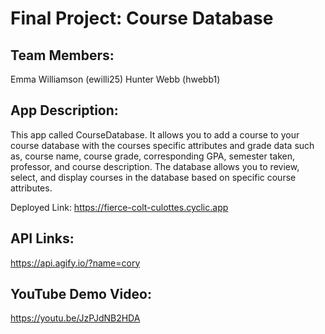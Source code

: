 # Final Project: Course Database

## Team Members:  
Emma Williamson (ewilli25)
Hunter Webb (hwebb1)

## App Description:  
This app called CourseDatabase. It allows you to add a course to your course database with the courses specific attributes 
and grade data such as, course name, course grade, corresponding GPA, semester taken, professor, and course description. 
The database allows you to review, select, and display courses in the database based on specific course attributes.

Deployed Link: https://fierce-colt-culottes.cyclic.app 

## API Links:
https://api.agify.io/?name=cory

## YouTube Demo Video:
https://youtu.be/JzPJdNB2HDA 
